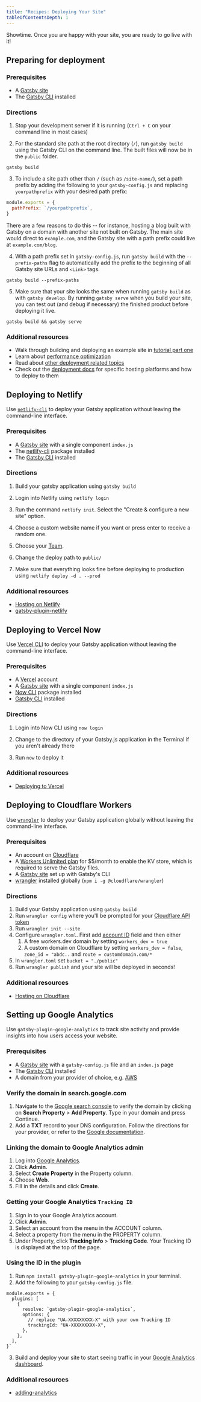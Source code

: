 ```yaml
---
title: "Recipes: Deploying Your Site"
tableOfContentsDepth: 1
---
```


Showtime. Once you are happy with your site, you are ready to go live with it!

## Preparing for deployment

### Prerequisites

- A [Gatsby site](/docs/quick-start)
- The [Gatsby CLI](/docs/gatsby-cli) installed

### Directions

1. Stop your development server if it is running (`Ctrl + C` on your command line in most cases)

2. For the standard site path at the root directory (`/`), run `gatsby build` using the Gatsby CLI on the command line. The built files will now be in the `public` folder.

```shell
gatsby build
```

3. To include a site path other than `/` (such as `/site-name/`), set a path prefix by adding the following to your `gatsby-config.js` and replacing `yourpathprefix` with your desired path prefix:

```js:title=gatsby-config.js
module.exports = {
  pathPrefix: `/yourpathprefix`,
}
```

There are a few reasons to do this -- for instance, hosting a blog built with Gatsby on a domain with another site not built on Gatsby. The main site would direct to `example.com`, and the Gatsby site with a path prefix could live at `example.com/blog`.

4. With a path prefix set in `gatsby-config.js`, run `gatsby build` with the `--prefix-paths` flag to automatically add the prefix to the beginning of all Gatsby site URLs and `<Link>` tags.

```shell
gatsby build --prefix-paths
```

5. Make sure that your site looks the same when running `gatsby build` as with `gatsby develop`. By running `gatsby serve` when you build your site, you can test out (and debug if necessary) the finished product before deploying it live.

```shell
gatsby build && gatsby serve
```

### Additional resources

- Walk through building and deploying an example site in [tutorial part one](/tutorial/part-one/#deploying-a-gatsby-site)
- Learn about [performance optimization](/docs/performance/)
- Read about [other deployment related topics](/docs/preparing-for-deployment/)
- Check out the [deployment docs](/docs/deploying-and-hosting/) for specific hosting platforms and how to deploy to them

## Deploying to Netlify

Use [`netlify-cli`](https://www.netlify.com/docs/cli/) to deploy your Gatsby application without leaving the command-line interface.

### Prerequisites

- A [Gatsby site](/docs/quick-start) with a single component `index.js`
- The [netlify-cli](https://www.npmjs.com/package/netlify-cli) package installed
- The [Gatsby CLI](/docs/gatsby-cli) installed

### Directions

1. Build your gatsby application using `gatsby build`

2. Login into Netlify using `netlify login`

3. Run the command `netlify init`. Select the "Create & configure a new site" option.

4. Choose a custom website name if you want or press enter to receive a random one.

5. Choose your [Team](https://www.netlify.com/docs/teams/).

6. Change the deploy path to `public/`

7. Make sure that everything looks fine before deploying to production using `netlify deploy -d . --prod`

### Additional resources

- [Hosting on Netlify](/docs/hosting-on-netlify)
- [gatsby-plugin-netlify](/packages/gatsby-plugin-netlify)

## Deploying to Vercel Now

Use [Vercel CLI](https://vercel.com/download) to deploy your Gatsby application without leaving the command-line interface.

### Prerequisites

- A [Vercel](https://vercel.com/signup) account
- A [Gatsby site](/docs/quick-start) with a single component `index.js`
- [Now CLI](https://vercel.com/download) package installed
- [Gatsby CLI](/docs/gatsby-cli) installed

### Directions

1. Login into Now CLI using `now login`

2. Change to the directory of your Gatsby.js application in the Terminal if you aren't already there

3. Run `now` to deploy it

### Additional resources

- [Deploying to Vercel](/docs/deploying-to-vercel/)

## Deploying to Cloudflare Workers

Use [`wrangler`](https://developers.cloudflare.com/workers/tooling/wrangler/) to deploy your Gatsby application globally without leaving the command-line interface.

### Prerequisites

- An account on [Cloudflare](https://dash.cloudflare.com/sign-up)
- A [Workers Unlimited plan](https://developers.cloudflare.com/workers/about/pricing/) for \$5/month to enable the KV store, which is required to serve the Gatsby files.
- A [Gatsby site](/docs/quick-start) set up with Gatsby's CLI
- [wrangler](https://developers.cloudflare.com/workers/tooling/wrangler/install/) installed globally (`npm i -g @cloudflare/wrangler`)

### Directions

1. Build your Gatsby application using `gatsby build`
2. Run `wrangler config` where you'll be prompted for your [Cloudflare API token](https://developers.cloudflare.com/workers/quickstart/#api-token)
3. Run `wrangler init --site`
4. Configure `wrangler.toml`. First add [account ID](https://developers.cloudflare.com/workers/quickstart/#account-id-and-zone-id) field and then either
   1. A free workers.dev domain by setting `workers_dev = true`
   2. A custom domain on Cloudflare by setting `workers_dev = false`, `zone_id = "abdc..` and `route = customdomain.com/*`
5. In `wrangler.toml` set `bucket = "./public"`
6. Run `wrangler publish` and your site will be deployed in seconds!

### Additional resources

- [Hosting on Cloudflare](/docs/deploying-to-cloudflare-workers)

## Setting up Google Analytics

Use `gatsby-plugin-google-analytics` to track site activity and provide insights into how users access your website.

### Prerequisites

- A [Gatsby site](/docs/quick-start) with a `gatsby-config.js` file and an `index.js` page
- The [Gatsby CLI](/docs/gatsby-cli) installed
- A domain from your provider of choice, e.g. [AWS](https://aws.amazon.com/getting-started/tutorials/get-a-domain/)

### Verify the domain in search.google.com

1. Navigate to the [Google search console](https://search.google.com/search-console/not-verified) to verify the domain by clicking on **Search Property** > **Add Property**. Type in your domain and press Continue.
2. Add a **TXT** record to your DNS configuration. Follow the directions for your provider, or refer to the [Google documentation](https://support.google.com/a/answer/183895?hl=en).

### Linking the domain to Google Analytics admin

1. Log into [Google Analytics](https://analytics.google.com/analytics/).
2. Click **Admin**.
3. Select **Create Property** in the Property column.
4. Choose **Web**.
5. Fill in the details and click **Create**.

### Getting your Google Analytics `Tracking ID`

1. Sign in to your Google Analytics account.
2. Click **Admin**.
3. Select an account from the menu in the ACCOUNT column.
4. Select a property from the menu in the PROPERTY column.
5. Under Property, click **Tracking Info** > **Tracking Code**. Your Tracking ID is displayed at the top of the page.

### Using the ID in the plugin

1. Run `npm install gatsby-plugin-google-analytics` in your terminal.
2. Add the following to your `gatsby-config.js` file.

```javascript:title="gatsby-config.js"
module.exports = {
  plugins: [
    {
      resolve: `gatsby-plugin-google-analytics`,
      options: {
        // replace "UA-XXXXXXXXX-X" with your own Tracking ID
        trackingId: "UA-XXXXXXXXX-X",
      },
    },
  ],
}`
```

3. Build and deploy your site to start seeing traffic in your [Google Analytics dashboard](https://analytics.google.com/analytics/web/).

### Additional resources

- [adding-analytics](/docs/adding-analytics/)
